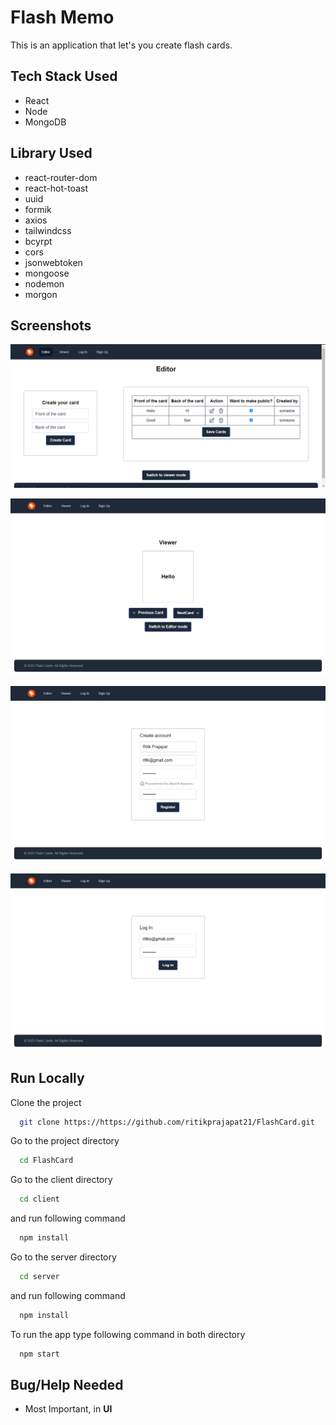 
# Flash Memo

This is an application that let's you create flash cards.


## Tech Stack Used
- React
- Node
- MongoDB

## Library Used
- react-router-dom
- react-hot-toast
- uuid
- formik
- axios
- tailwindcss
- bcyrpt
- cors
- jsonwebtoken
- mongoose
- nodemon
- morgon

## Screenshots

![Editor](client/src/images/image.png)

![Viewer](client/src/images/image-1.png)

![Sign Up](client/src/images/image-2.png)

![Sign In](client/src/images/image-3.png)


## Run Locally

Clone the project

```bash
  git clone https://https://github.com/ritikprajapat21/FlashCard.git
```

Go to the project directory

```bash
  cd FlashCard
```
Go to the client directory

```bash
  cd client
```
and run following command

```bash
  npm install
```

Go to the server directory

```bash
  cd server
```

and run following command

```bash
  npm install
```

To run the app type following command in both directory

```bash
  npm start
```

## Bug/Help Needed
- Most Important, in **UI**
